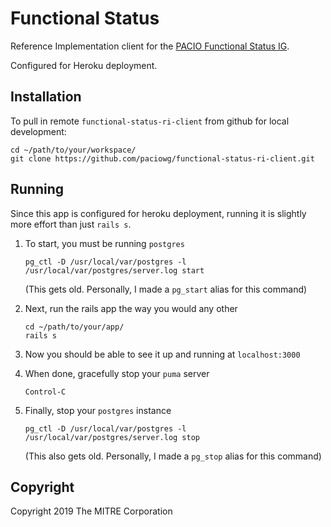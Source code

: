 # Functional Status 

Reference Implementation client for the [PACIO Functional Status 
IG](https://paciowg.github.io/functional-status-ig).

Configured for Heroku deployment.

## Installation

To pull in remote `functional-status-ri-client` from github for local development:

```
cd ~/path/to/your/workspace/
git clone https://github.com/paciowg/functional-status-ri-client.git
```

## Running

Since this app is configured for heroku deployment, running it is slightly 
more effort than just `rails s`.

1. To start, you must be running `postgres`

    ```
    pg_ctl -D /usr/local/var/postgres -l /usr/local/var/postgres/server.log start
    ```
    (This gets old. Personally, I made a `pg_start` alias for this command)

2. Next, run the rails app the way you would any other

    ```
    cd ~/path/to/your/app/
    rails s
    ```

3. Now you should be able to see it up and running at `localhost:3000`

4. When done, gracefully stop your `puma` server

    ```
    Control-C
    ```

5. Finally, stop your `postgres` instance

    ```
    pg_ctl -D /usr/local/var/postgres -l /usr/local/var/postgres/server.log stop
    ```
    (This also gets old. Personally, I made a `pg_stop` alias for this command)

## Copyright

Copyright 2019 The MITRE Corporation